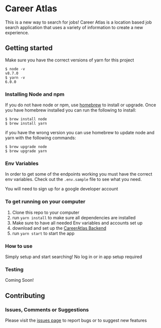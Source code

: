 # Career Atlas

This is a new way to search for jobs! Career Atlas is a location based job search application that uses a variety of information to create a new experience.

## Getting started

Make sure you have the correct versions of yarn for this project

```
$ node -v
v8.7.0
$ yarn -v
6.0.0
```

### Installing Node and npm
If you do not have node or npm, use [homebrew](https://brew.sh/) to install or upgrade. Once you have homebrew installed you can run the following to install:

```
$ brew install node
$ brew install yarn
```

if you have the wrong version you can use homebrew to update node and yarn with the following commands:

```
$ brew upgrade node
$ brew upgrade yarn
```

### Env Variables
In order to get some of the endpoints working you must have the correct env variables. Check out the `.env.sample` file to see what you need.

You will need to sign up for a google developer account 

### To get running on your computer

1. Clone this repo to your computer
2. run `yarn install` to make sure all dependencies are installed
3. Make sure to have all needed Env variables and accounts set up
4. download and set up the [CareerAtlas Backend](https://github.com/Rdore88/career_atlas_node)
5. run `yarn start` to start the app

### How to use
Simply setup and start searching! No log in or in app setup required

### Testing
Coming Soon!

## Contributing 

### Issues, Comments or Suggestions

Please visit the [issues page](https://github.com/Rdore88/career_atlas_react/issues) to report bugs or to suggest new features
